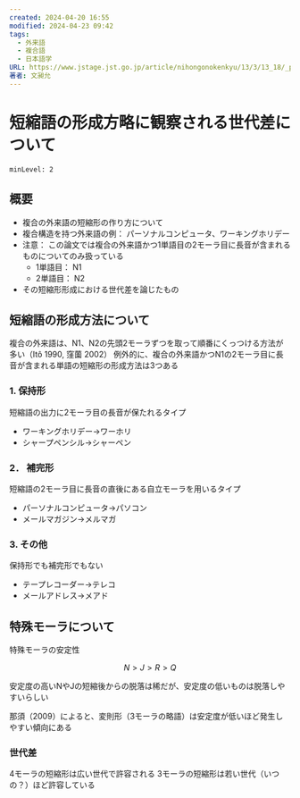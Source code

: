 ```yaml
---
created: 2024-04-20 16:55
modified: 2024-04-23 09:42
tags:
  - 外来語
  - 複合語
  - 日本語学
URL: https://www.jstage.jst.go.jp/article/nihongonokenkyu/13/3/13_18/_pdf/-char/ja
著者: 文昶允
---
```


# 短縮語の形成方略に観察される世代差について

```table-of-contents
minLevel: 2
```

## 概要

- 複合の外来語の短縮形の作り方について
- 複合構造を持つ外来語の例： パーソナルコンピュータ、ワーキングホリデー
- 注意： この論文では複合の外来語かつ1単語目の2モーラ目に長音が含まれるものについてのみ扱っている
    - 1単語目： N1
    - 2単語目： N2
- その短縮形形成における世代差を論じたもの

## 短縮語の形成方法について

複合の外来語は、N1、N2の先頭2モーラずつを取って順番にくっつける方法が多い（Itô 1990, 窪薗 2002）
例外的に、複合の外来語かつN1の2モーラ目に長音が含まれる単語の短縮形の形成方法は3つある

### 1. 保持形

短縮語の出力に2モーラ目の長音が保たれるタイプ

- ワーキングホリデー→ワーホリ
- シャープペンシル→シャーペン

### 2． 補完形

短縮語の2モーラ目に長音の直後にある自立モーラを用いるタイプ

- パーソナルコンピュータ→パソコン
- メールマガジン→メルマガ

### 3. その他

保持形でも補完形でもない

- テープレコーダー→テレコ
- メールアドレス→メアド

## 特殊モーラについて

特殊モーラの安定性

$$
N > J > R > Q
$$

安定度の高いNやJの短縮後からの脱落は稀だが、安定度の低いものは脱落しやすいらしい

那須（2009）によると、変則形（3モーラの略語）は安定度が低いほど発生しやすい傾向にある

### 世代差

4モーラの短縮形は広い世代で許容される
3モーラの短縮形は若い世代（いつの？）ほど許容している
